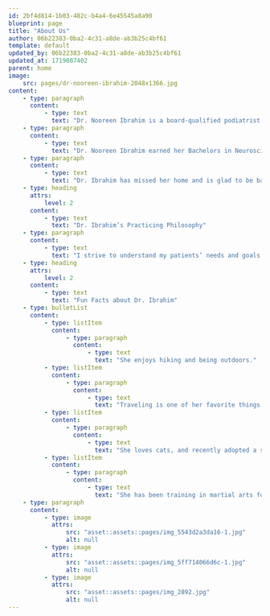 ```yaml
---
id: 2bf4d814-1b03-482c-b4a4-6e45545a8a90
blueprint: page
title: "About Us"
author: 06b22383-0ba2-4c31-a8de-ab3b25c4bf61
template: default
updated_by: 06b22383-0ba2-4c31-a8de-ab3b25c4bf61
updated_at: 1719087402
parent: home
image:
    src: pages/dr-nooreen-ibrahim-2048x1366.jpg
content:
    - type: paragraph
      content:
          - type: text
            text: "Dr. Nooreen Ibrahim is a board-qualified podiatrist who serves patients in the Highland Park area with great enthusiasm. She enjoys treating patients with all types of pathologies and different age ranges, using her conservative and surgical training.\_"
    - type: paragraph
      content:
          - type: text
            text: "Dr. Nooreen Ibrahim earned her Bachelors in Neuroscience from UIC. She completed her Doctorate in Podiatric Medicine and Surgery at Des Moines University in Iowa and her residency at Wheaton Franciscan/Ascension in Milwaukee, WI.\_"
    - type: paragraph
      content:
          - type: text
            text: "Dr. Ibrahim has missed her home and is glad to be back practicing in Illinois. In her free time, she enjoys spending time with her family, continuing her martial arts training, and reading. She is fluent in Hindi and Urdu."
    - type: heading
      attrs:
          level: 2
      content:
          - type: text
            text: "Dr. Ibrahim’s Practicing Philosophy"
    - type: paragraph
      content:
          - type: text
            text: "I strive to understand my patients’ needs and goals in order to support their continued life goals. I work to build positive relationships; taking the time to listen to my patients’ needs. Medicine is a team approach and I believe in keeping my patients educated about both their conservative and surgical treatment options. Together we can determine the best course of treatment to have the best outcome for the patient."
    - type: heading
      attrs:
          level: 2
      content:
          - type: text
            text: "Fun Facts about Dr. Ibrahim"
    - type: bulletList
      content:
          - type: listItem
            content:
                - type: paragraph
                  content:
                      - type: text
                        text: "She enjoys hiking and being outdoors."
          - type: listItem
            content:
                - type: paragraph
                  content:
                      - type: text
                        text: "Traveling is one of her favorite things to do, she has a vast list of places to visit."
          - type: listItem
            content:
                - type: paragraph
                  content:
                      - type: text
                        text: "She loves cats, and recently adopted a stray cat that needed a home."
          - type: listItem
            content:
                - type: paragraph
                  content:
                      - type: text
                        text: "She has been training in martial arts for more than ten years."
    - type: paragraph
      content:
          - type: image
            attrs:
                src: "asset::assets::pages/img_5543d2a3da16-1.jpg"
                alt: null
          - type: image
            attrs:
                src: "asset::assets::pages/img_5ff714066d6c-1.jpg"
                alt: null
          - type: image
            attrs:
                src: "asset::assets::pages/img_2892.jpg"
                alt: null
---
```

